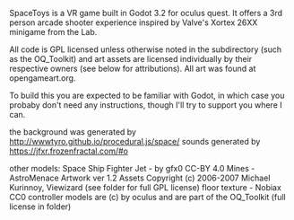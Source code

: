 SpaceToys is a VR game built in Godot 3.2 for oculus quest.
It offers a 3rd person arcade shooter experience inspired by 
Valve's Xortex 26XX minigame from the Lab.

All code is GPL licensed unless otherwise noted in the subdirectory 
(such as the OQ_Toolkit) and art assets are licensed individually by 
their respective owners (see below for attributions). All art was found 
at opengameart.org.

To build this you are expected to be familiar with Godot, in which case you
probaby don't need any instructions, though I'll try to support you where 
I can.

the background was generated by http://wwwtyro.github.io/procedural.js/space/
sounds generated by https://jfxr.frozenfractal.com/#o

other models:
Space Ship Fighter Jet - by gfx0 CC-BY 4.0
Mines - AstroMenace Artwork ver 1.2 Assets Copyright (c) 2006-2007 Michael Kurinnoy, Viewizard (see folder for full GPL license)
floor texture - Nobiax CC0
controller models are (c) by oculus and are part of the OQ_Toolkit (full license in folder)

